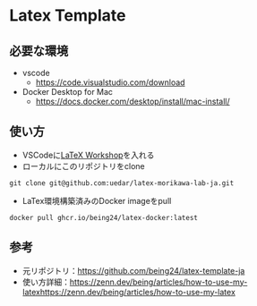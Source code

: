# Latex Template
## 必要な環境
- vscode
  - https://code.visualstudio.com/download
- Docker Desktop for Mac
  -  https://docs.docker.com/desktop/install/mac-install/
## 使い方
- VSCodeに[LaTeX Workshop](https://marketplace.visualstudio.com/items?itemName=James-Yu.latex-workshop)を入れる
- ローカルにこのリポジトリをclone
```
git clone git@github.com:uedar/latex-morikawa-lab-ja.git
```

- LaTex環境構築済みのDocker imageをpull
```
docker pull ghcr.io/being24/latex-docker:latest
```


## 参考
- 元リポジトリ：https://github.com/being24/latex-template-ja
- 使い方詳細：https://zenn.dev/being/articles/how-to-use-my-latexhttps://zenn.dev/being/articles/how-to-use-my-latex